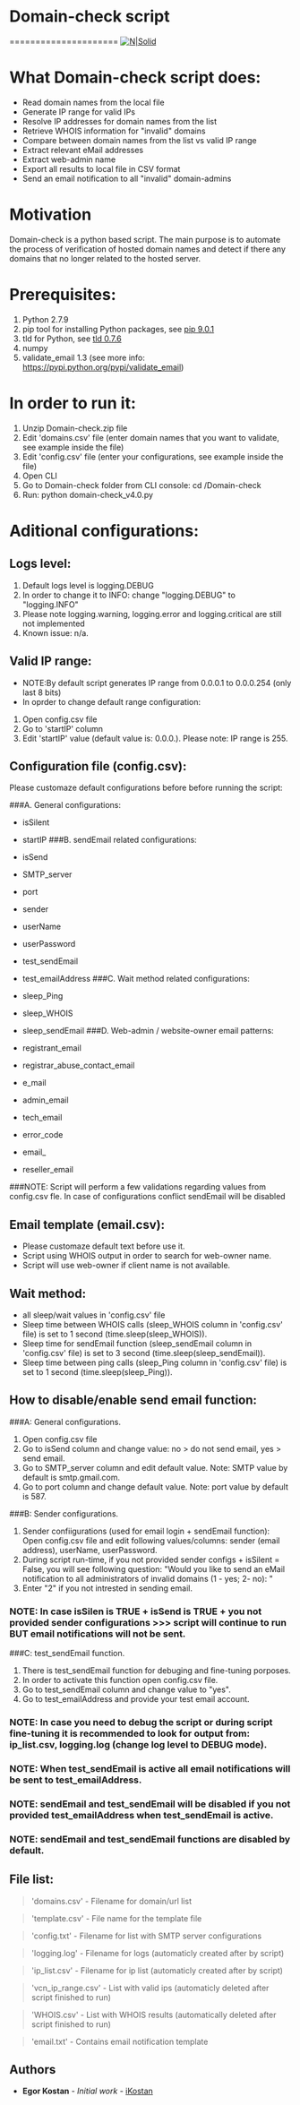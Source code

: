 # Domain-check script
=====================
[![N|Solid](https://www2.vcn.bc.ca/wp-content/uploads/2014/06/VCN-logo.png)](https://www2.vcn.bc.ca/)
# What Domain-check script does:
  - Read domain names from the local file
  - Generate IP range for valid IPs
  - Resolve IP addresses for domain names from the list
  - Retrieve WHOIS information for "invalid" domains
  - Compare between domain names from the list vs valid IP range
  - Extract relevant eMail addresses
  - Extract web-admin name
  - Export all results to local file in CSV format
  - Send an email notification to all "invalid" domain-admins
  
# Motivation
Domain-check is a python based script. The main purpose is to automate the process of verification of hosted domain names and detect if there any domains that no longer related to the hosted server.

# Prerequisites:
1. Python 2.7.9
2. pip tool for installing Python packages, see [pip 9.0.1](https://pypi.python.org/pypi/pip)
3. tld for Python, see [tld 0.7.6](https://pypi.python.org/pypi/tld)
4. numpy
5. validate_email 1.3 (see more info: https://pypi.python.org/pypi/validate_email)

# In order to run it:
1. Unzip Domain-check.zip file
2. Edit 'domains.csv' file (enter domain names that you want to validate, see example inside the file)
3. Edit 'config.csv' file (enter your configurations, see example inside the file)
4. Open CLI
5. Go to Domain-check folder from CLI console: cd /Domain-check
6. Run: python domain-check_v4.0.py

# Aditional configurations:
## Logs level:
1. Default logs level is logging.DEBUG
2. In order to change it to INFO: change "logging.DEBUG" to "logging.INFO"
3. Please note logging.warning, logging.error and logging.critical are still not implemented
4. Known issue: n/a. 

## Valid IP range:
- NOTE:By default script generates IP range from 0.0.0.1 to 0.0.0.254 (only last 8 bits)
- In oprder to change default range configuration:

1. Open config.csv file
2. Go to 'startIP' column
3. Edit 'startIP' value (default value is: 0.0.0.). Please note: IP range is 255.

## Configuration file (config.csv):
Please customaze default configurations before before running the script:

###A. General configurations:

- isSilent
- startIP
###B. sendEmail related configurations:

- isSend
- SMTP_server
- port
- sender
- userName
- userPassword
- test_sendEmail
- test_emailAddress
###C. Wait method related configurations:

- sleep_Ping
- sleep_WHOIS
- sleep_sendEmail
###D. Web-admin / website-owner email patterns:

- registrant_email
- registrar_abuse_contact_email
- e_mail
- admin_email
- tech_email
- error_code
- email_
- reseller_email

###NOTE: Script will perform a few validations regarding values from config.csv fle. In case of configurations conflict sendEmail will be disabled

## Email template (email.csv):
- Please customaze default text before use it.
- Script using WHOIS output in order to search for web-owner name.
- Script will use web-owner if client name is not available.

## Wait method:
- all sleep/wait values in 'config.csv' file
- Sleep time between WHOIS calls (sleep_WHOIS column in 'config.csv' file) is set to 1 second (time.sleep(sleep_WHOIS)).
- Sleep time for sendEmail function (sleep_sendEmail column in 'config.csv' file) is set to 3 second (time.sleep(sleep_sendEmail)).
- Sleep time between ping calls (sleep_Ping column in 'config.csv' file) is set to 1 second (time.sleep(sleep_Ping)).

## How to disable/enable send email function:
###A: General configurations.
1. Open config.csv file
2. Go to isSend column and change value: no > do not send email, yes > send email.
3. Go to SMTP_server column and edit default value. Note: SMTP value by default is smtp.gmail.com.
4. Go to port column and change default value. Note: port value by default is 587.

###B: Sender configurations.
1. Sender confiigurations (used for email login + sendEmail function): Open config.csv file and edit following values/columns: sender (email address), userName, userPassword. 
2. During script run-time, if you not provided sender configs + isSilent = False, you will see following question: "Would you like to send an eMail notification to all administrators of invalid domains (1 - yes; 2- no): "
3. Enter "2" if you not intrested in sending email.

### NOTE: In case isSilen is TRUE + isSend is TRUE + you not provided sender configurations >>> script will continue to run BUT email notifications will not be sent.

###C: test_sendEmail function.
1. There is test_sendEmail function for debuging and fine-tuning porposes.
2. In order to activate this function open config.csv file.
3. Go to test_sendEmail column and change value to "yes".
4. Go to test_emailAddress and provide your test email account.

### NOTE: In case you need to debug the script or during script fine-tuning it is recommended to look for output from: ip_list.csv, logging.log (change log level to DEBUG mode).
### NOTE: When test_sendEmail is active all email notifications will be sent to test_emailAddress.
### NOTE: sendEmail and test_sendEmail will be disabled if you not provided test_emailAddress when test_sendEmail is active.
### NOTE: sendEmail and test_sendEmail functions are disabled by default.

## File list:
>'domains.csv'      - Filename for domain/url list

>'template.csv'     - File name for the template file

>'config.txt'       - Filename for list with SMTP server configurations

>'logging.log'      - Filename for logs (automaticly created after by script)

>'ip_list.csv'      - Filename for ip list (automaticly created after by script)

>'vcn_ip_range.csv' - List with valid ips (automaticly deleted after script finished to run)

>'WHOIS.csv'        - List with WHOIS results (automatically deleted after script finished to run)

> 'email.txt'       - Contains email notification template


## Authors

* **Egor Kostan** - *Initial work* - [iKostan](https://github.com/ikostan)

